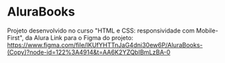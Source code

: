 # AluraBooks
Projeto desenvolvido no curso "HTML e CSS: responsividade com Mobile-First", da Alura
Link para o Figma do projeto:
https://www.figma.com/file/lKUfYHTTnJaG4dni30ew6P/AluraBooks-(Copy)?node-id=122%3A4914&t=AA6K2YZQbIBmLzBA-0
